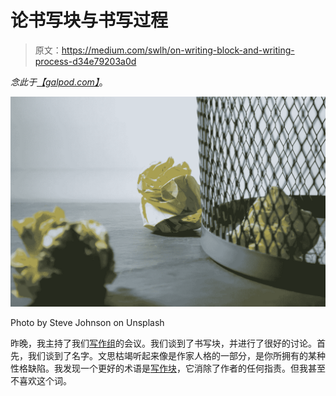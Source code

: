# 论书写块与书写过程

> 原文：<https://medium.com/swlh/on-writing-block-and-writing-process-d34e79203a0d>

*念此于*[*【galpod.com】*](https://galpod.com/blog)。

![](img/05d83a47e5d77774b583d8e0ff0048b9.png)

Photo by Steve Johnson on Unsplash

昨晚，我主持了我们[写作组](https://www.originalwritersgroup.co.uk/)的会议。我们谈到了书写块，并进行了很好的讨论。首先，我们谈到了名字。文思枯竭听起来像是作家人格的一部分，是你所拥有的某种性格缺陷。我发现一个更好的术语是[写作块](https://www.goodreads.com/book/show/1282007.Understanding_Writing_Blocks)，它消除了作者的任何指责。但我甚至不喜欢这个词。